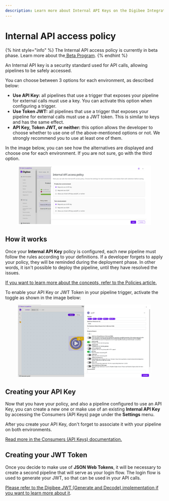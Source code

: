 ```yaml
---
description: Learn more about Internal API Keys on the Digibee Integration Platform.
---
```


# Internal API access policy

{% hint style="info" %}
The Internal API access policy is currently in beta phase. Learn more about the[ Beta Program](https://docs.digibee.com/documentation/general/beta-program).
{% endhint %}

An Internal API key is a security standard used for API calls, allowing pipelines to be safely accessed.

You can choose between 3 options for each environment, as described below:

* **Use API Key:** all pipelines that use a trigger that exposes your pipeline for external calls must use a key. You can activate this option when configuring a trigger.
* **Use Token JWT:** all pipelines that use a trigger that exposes your pipeline for external calls must use a JWT token. This is similar to keys and has the same effect.
* **API Key, Token JWT, or neither:** this option allows the developer to choose whether to use one of the above-mentioned options or not. We strongly recommend you to use at least one of them.

In the image below, you can see how the alternatives are displayed and choose one for each environment. If you are not sure, go with the third option.

<figure><img src="../../.gitbook/assets/internal EN.png" alt=""><figcaption></figcaption></figure>

## How it works

Once your **Internal API Key** policy is configured, each new pipeline must follow the rules according to your definitions. If a developer forgets to apply your policy, they will be reminded during the deployment phase. In other words, it isn't possible to deploy the pipeline, until they have resolved the issues.

[If you want to learn more about the concepts, refer to the Policies article.](https://docs.digibee.com/documentation/governance/policies)

To enable your API Key or JWT Token in your pipeline trigger, activate the toggle as shown in the image below:

<figure><img src="../../.gitbook/assets/Trigger (2).png" alt=""><figcaption></figcaption></figure>

## Creating your API Key

Now that you have your policy, and also a pipeline configured to use an API Key, you can create a new one or make use of an existing **Internal API Key** by accessing the Consumers (API Keys) page under the **Settings** menu.&#x20;

After you create your API Key, don't forget to associate it with your pipeline on both environments.&#x20;

[Read more in the  Consumers (API Keys) documentation.](https://docs.digibee.com/documentation/settings/api-keys-consumers)

## Creating your JWT Token

Once you decide to make use of **JSON Web Tokens**, it will be necessary to create a second pipeline that will serve as your login flow. The login flow is used to generate your JWT, so that can be used in your API calls.

[Please refer to the Digibee JWT (Generate and Decode) implementation if you want to learn more about it](https://docs.digibee.com/documentation/components/security-components/digibee-jwt/digibee-jwt-implementation).
